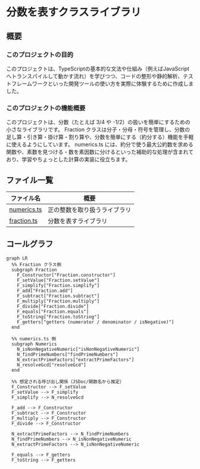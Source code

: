 # 分数を表すクラスライブラリ

## 概要

### このプロジェクトの目的

このプロジェクトは、TypeScriptの基本的な文法や仕組み（例えばJavaScriptへトランスパイルして動かす流れ）を学びつつ、コードの整形や静的解析、テストフレームワークといった開発ツールの使い方を実際に体験するために作成しました。

### このプロジェクトの機能概要

このプロジェクトは、分数（たとえば 3/4 や -1/2）の扱いを簡単にするための小さなライブラリです。
Fraction クラスは分子・分母・符号を管理し、分数の足し算・引き算・掛け算・割り算や、分数を簡単にする（約分する）機能を手軽に使えるようにしています。
numerics.ts には、約分で使う最大公約数を求める関数や、素数を見つける・数を素因数に分けるといった補助的な処理が含まれており、学習やちょっとした計算の実装に役立ちます。

## ファイル一覧

| ファイル名                   | 概要                         |
| ---------------------------- | ---------------------------- |
| [numerics.ts](./numerics.md) | 正の整数を取り扱うライブラリ |
| [fraction.ts](./fraction.md) | 分数を表すライブラリ         |

## コールグラフ

```mermaid
graph LR
  %% Fraction クラス側
  subgraph Fraction
    F_Constructor["Fraction.constructor"]
    F_setValue["Fraction.setValue"]
    F_simplify["Fraction.simplify"]
    F_add["Fraction.add"]
    F_subtract["Fraction.subtract"]
    F_multiply["Fraction.multiply"]
    F_divide["Fraction.divide"]
    F_equals["Fraction.equals"]
    F_toString["Fraction.toString"]
    F_getters["getters (numerator / denominator / isNegative)"]
  end

  %% numerics.ts 側
  subgraph Numerics
    N_isNonNegativeNumeric["isNonNegativeNumeric"]
    N_findPrimeNumbers["findPrimeNumbers"]
    N_extractPrimeFactors["extractPrimeFactors"]
    N_resolveGcd["resolveGcd"]
  end

  %% 想定される呼び出し関係（JSDoc/関数名から推定）
  F_Constructor --> F_setValue
  F_setValue --> F_simplify
  F_simplify --> N_resolveGcd

  F_add --> F_Constructor
  F_subtract --> F_Constructor
  F_multiply --> F_Constructor
  F_divide --> F_Constructor

  N_extractPrimeFactors --> N_findPrimeNumbers
  N_findPrimeNumbers --> N_isNonNegativeNumeric
  N_extractPrimeFactors --> N_isNonNegativeNumeric

  F_equals --> F_getters
  F_toString --> F_getters
```
